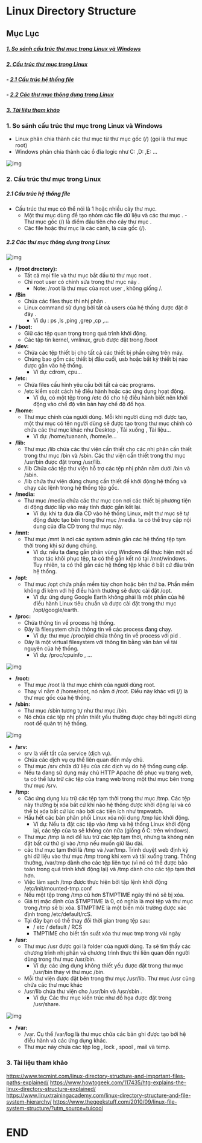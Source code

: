 # Linux Directory Structure

## Mục Lục

##### [1. So sánh cấu trúc thư mục trong Linux và Windows](#1)

##### [2. Cấu trúc thư mục trong Linux](#2)

##### - [2.1 Cấu trúc hệ thống file](#2.1)

##### - [2.2 Các thư mục thông dụng trong Linux](#2.2)

##### [3. Tài liệu tham khảo](#tk)
### <a name="1"> 1. So sánh cấu trúc thư mục trong Linux và Windows </a>
- Linux phân chia thành các thư mục từ thư mục gốc (/) (gọi là thư mục root)
- Windows phân chia thành các ổ đĩa logic như C: ,D: ,E: ...

![img](https://github.com/doxuanson/thuctap012017/raw/master/XuanSon/Pictures/Overview%20Linux/Linux%20Directory%20Structure/1.jpg)

### <a name="2"> 2. Cấu trúc thư mục trong Linux </a>

##### <a name ="2.1"> 2.1 Cấu trúc hệ thống file </a>
- Cấu trúc thư mục có thể nói là 1 hoặc nhiều cây thư mục.
  - Một thư mục dùng để tạo nhóm các file dữ liệu và các thư mục . - Thư mục gốc (/) là điểm đầu tiên cho cây thư mục .
  - Các file hoặc thư mục là các cành, lá của gốc (/).

##### <a name ="2.2"> 2.2 Các thư mục thông dụng trong Linux </a>

![img](https://github.com/doxuanson/thuctap012017/raw/master/XuanSon/Pictures/Overview%20Linux/Linux%20Directory%20Structure/2.png)

- **/(root drectory):** 
  - Tất cả mọi file và thư mục bắt đầu từ thư mục root .
  - Chỉ root user có chỉnh sửa trong thư mục này .
    - Note: /root là thư mục của root user , không giống /.
- **/Bin**
  - Chứa các files thực thi nhị phân .
  - Linux command sử dụng bởi tất cả users của hệ thống được đặt ở đây .
    - Ví dụ : ps ,ls ,ping ,grep ,cp ,...
- **/ boot:**
  - Giữ các tệp quan trọng trong quá trình khởi động.
  - Các tập tin kernel, vmlinux, grub được đặt trong /boot
- **/dev:**
  - Chứa các tệp thiết bị cho tất cả các thiết bị phần cứng trên máy.
  - Chúng bao gồm các thiết bị đầu cuối, usb hoặc bất kỳ thiết bị nào được gắn vào hệ thống.
    - Ví dụ: cdrom, cpu...
- **/etc:**
  - Chứa files cấu hình yêu cầu bởi tất cả các programs.
  - /etc kiểm soát cách hệ điều hành hoặc các ứng dụng hoạt động.
    - Ví dụ, có một tệp trong /etc đó cho hệ điều hành biết nên khởi động vào chế độ văn bản hay chế độ đồ họa.
- **/home:**
  - Thư mục chính của người dùng. Mỗi khi người dùng mới được tạo, một thư mục có tên người dùng sẽ được tạo trong thư mục chính có chứa các thư mục khác như Desktop , Tải xuống , Tài liệu...
    - Ví dụ: /home/tuananh, /home/le...
- **/lib:**
  - Thư mục /lib chứa các thư viện cần thiết cho các nhị phân cần thiết trong thư mục /bin và /sbin. Các thư viện cần thiết trong thư mục /usr/bin được đặt trong /usr/lib.
  - /lib Chứa các tệp thư viện hỗ trợ các tệp nhị phân nằm dưới /bin và /sbin.
  - /lib chứa thư viện dùng chung cần thiết để khởi động hệ thống và chạy các lệnh trong hệ thống tệp gốc.
- **/media:**
  - Thư mục /media chứa các thư mục con nơi các thiết bị phương tiện di động được lắp vào máy tính được gắn kết lại. 
    - Ví dụ: khi ta đưa đĩa CD vào hệ thống Linux, một thư mục sẽ tự động được tạo bên trong thư mục /media. ta có thể truy cập nội dung của đĩa CD trong thư mục này.
- **/mnt:**
  - Thư mục /mnt là nơi các system admin gắn các hệ thống tệp tạm thời trong khi sử dụng chúng. 
    - Ví dụ: nếu ta đang gắn phân vùng Windows để thực hiện một số thao tác khôi phục tệp, ta có thể gắn kết nó tại /mnt/windows. Tuy nhiên, ta có thể gắn các hệ thống tệp khác ở bất cứ đâu trên hệ thống.
- **/opt:**
  - Thư mục /opt chứa phần mềm tùy chọn hoặc bên thứ ba. Phần mềm không đi kèm với hệ điều hành thường sẽ được cài đặt /opt.
    - Ví dụ: ứng dụng Google Earth không phải là một phần của hệ điều hành Linux tiêu chuẩn và được cài đặt trong thư mục /opt/google/earth.
- **/proc:**
  - Chứa thông tin về process hệ thống.
  - Đây là filesystem chứa thông tin về các process đang chạy.
    - Ví dụ: thư mục /proc/pid chứa thông tin về process với pid .
  - Đây là một virtual filesystem với thông tin bằng văn bản về tài nguyên của hệ thống.
    - Ví dụ: /proc/cpuinfo , ...
    
![img](https://www.howtogeek.com/wp-content/uploads/2012/06/image356.png.pagespeed.ce.xs33Jv7Trq.png)

- **/root:**
  - Thư mục /root là thư mục chính của người dùng root. 
  - Thay vì nằm ở /home/root, nó nằm ở /root. Điều này khác với (/) là thư mục gốc của hệ thống.
- **/sbin:**
  - Thư mục /sbin tương tự như thư mục /bin.
  - Nó chứa các tệp nhị phân thiết yếu thường được chạy bởi người dùng root để quản trị hệ thống.

![img](https://www.howtogeek.com/wp-content/uploads/2012/06/image357.png.pagespeed.ce.QJqMGSxhKD.png)

- **/srv:**
  - srv là viết tắt của service (dịch vụ).
  - Chứa các dịch vụ cụ thể liên quan đến máy chủ.
  - Thư mục /srv chứa dữ liệu của các dịch vụ do hệ thống cung cấp.
  - Nếu ta đang sử dụng máy chủ HTTP Apache để phục vụ trang web, ta có thể lưu trữ các tệp của trang web trong một thư mục bên trong thư mục /srv.
- **/tmp:**
  - Các ứng dụng lưu trữ các tệp tạm thời trong thư mục /tmp. Các tệp này thường bị xóa bất cứ khi nào hệ thống được khởi động lại và có thể bị xóa bất cứ lúc nào bởi các tiện ích như tmpwatch.
  - Hầu hết các bản phân phối Linux xóa nội dung /tmp lúc khởi động.
    - Ví dụ: Nếu ta đặt các tệp vào /tmp và hệ thống Linux khởi động lại, các tệp của ta sẽ không còn nữa (giống ổ C: trên windows).
  - Thư mục /tmp là nơi để lưu trữ các tệp tạm thời, nhưng ta không nên đặt bất cứ thứ gì vào /tmp nếu muốn giữ lâu dài.
  - các thư mục tạm thời là /tmp và /var/tmp. Trình duyệt web định kỳ ghi dữ liệu vào thư mục /tmp trong khi xem và tải xuống trang. Thông thường, /var/tmp dành cho các tệp liên tục (vì nó có thể được bảo toàn trong quá trình khởi động lại) và /tmp dành cho các tệp tạm thời hơn. 
  - Việc làm sạch /tmp được thực hiện bởi tập lệnh khởi động /etc/init/mounted-tmp.conf
  - Nếu một tệp trong /tmp cũ hơn $TMPTIME ngày thì nó sẽ bị xóa.
  - Giá trị mặc định của $TMPTIME là 0, có nghĩa là mọi tệp và thư mục trong /tmp sẽ bị xóa. $TMPTIME là một biến môi trường được xác định trong /etc/default/rcS.
  - Tại đây bạn có thể thay đổi thời gian trong tệp sau:
      - / etc / default / RCS
      - TMPTIME cho biết tần suất xóa thư mục tmp trong vài ngày
- **/usr:**
  - Thư mục /usr được gọi là folder của người dùng. Ta sẽ tìm thấy các chương trình nhị phân và  chương trình thực thi liên quan đến người dùng trong thư mục /usr/bin.
    - Ví dụ: các ứng dụng không thiết yếu được đặt trong thư mục /usr/bin thay vì thư mục /bin.
  - Mỗi thư viện được đặt bên trong thư mục /usr/lib. Thư mục /usr cũng chứa các thư mục khác
  - /usr/lib chứa thư viện cho /usr/bin và /usr/sbin .
    - Ví dụ: Các thư mục kiến trúc như đồ họa được đặt trong /usr/share.

![img](https://www.howtogeek.com/wp-content/uploads/2012/06/image358.png.pagespeed.ce.mxfCG5qmHF.png)

- **/var:**
  -  /var. Cụ thể /var/log là thư mục chứa các bản ghi được tạo bởi hệ điều hành và các ứng dụng khác.
  - Thư mục này chứa các tệp log , lock , spool , mail và temp.

### <a name="tk"> 3. Tài liệu tham khảo </a>
https://www.tecmint.com/linux-directory-structure-and-important-files-paths-explained/
https://www.howtogeek.com/117435/htg-explains-the-linux-directory-structure-explained/
https://www.linuxtrainingacademy.com/linux-directory-structure-and-file-system-hierarchy/
https://www.thegeekstuff.com/2010/09/linux-file-system-structure/?utm_source=tuicool

# END








